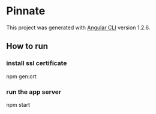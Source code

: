 # Pinnate

This project was generated with [Angular CLI](https://github.com/angular/angular-cli) version 1.2.6.

## How to run
### install ssl certificate
npm gen:crt
### run the app server
npm start